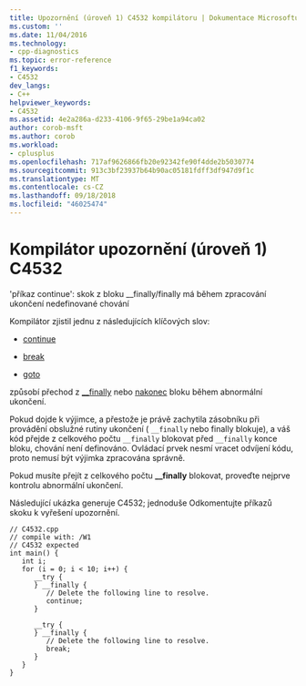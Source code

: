 ```yaml
---
title: Upozornění (úroveň 1) C4532 kompilátoru | Dokumentace Microsoftu
ms.custom: ''
ms.date: 11/04/2016
ms.technology:
- cpp-diagnostics
ms.topic: error-reference
f1_keywords:
- C4532
dev_langs:
- C++
helpviewer_keywords:
- C4532
ms.assetid: 4e2a286a-d233-4106-9f65-29be1a94ca02
author: corob-msft
ms.author: corob
ms.workload:
- cplusplus
ms.openlocfilehash: 717af9626866fb20e92342fe90f4dde2b5030774
ms.sourcegitcommit: 913c3bf23937b64b90ac05181fdff3df947d9f1c
ms.translationtype: MT
ms.contentlocale: cs-CZ
ms.lasthandoff: 09/18/2018
ms.locfileid: "46025474"
---
```

# <a name="compiler-warning-level-1-c4532"></a>Kompilátor upozornění (úroveň 1) C4532

'příkaz continue': skok z bloku __finally/finally má během zpracování ukončení nedefinované chování

Kompilátor zjistil jednu z následujících klíčových slov:

- [continue](../../cpp/continue-statement-cpp.md)

- [break](../../cpp/break-statement-cpp.md)

- [goto](../../cpp/goto-statement-cpp.md)

způsobí přechod z [__finally](../../cpp/try-finally-statement.md) nebo [nakonec](../../dotnet/finally.md) bloku během abnormální ukončení.

Pokud dojde k výjimce, a přestože je právě zachytila zásobníku při provádění obslužné rutiny ukončení ( `__finally` nebo finally blokuje), a váš kód přejde z celkového počtu `__finally` blokovat před `__finally` konce bloku, chování není definováno. Ovládací prvek nesmí vracet odvíjení kódu, proto nemusí být výjimka zpracována správně.

Pokud musíte přejít z celkového počtu **__finally** blokovat, proveďte nejprve kontrolu abnormální ukončení.

Následující ukázka generuje C4532; jednoduše Odkomentujte příkazů skoku k vyřešení upozornění.

```
// C4532.cpp
// compile with: /W1
// C4532 expected
int main() {
   int i;
   for (i = 0; i < 10; i++) {
      __try {
      } __finally {
         // Delete the following line to resolve.
         continue;
      }

      __try {
      } __finally {
         // Delete the following line to resolve.
         break;
      }
   }
}
```